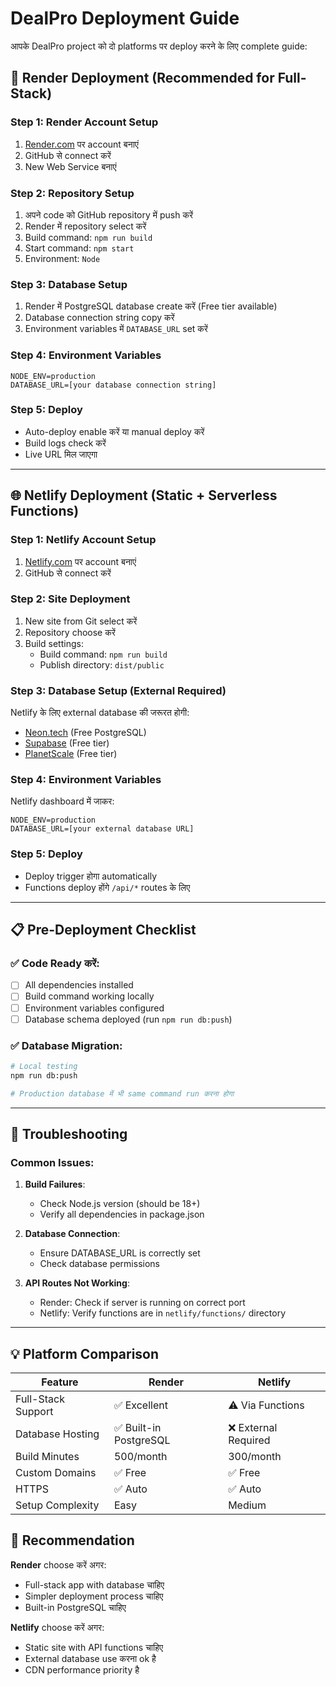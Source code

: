 # DealPro Deployment Guide

आपके DealPro project को दो platforms पर deploy करने के लिए complete guide:

## 🚀 Render Deployment (Recommended for Full-Stack)

### Step 1: Render Account Setup
1. [Render.com](https://render.com) पर account बनाएं
2. GitHub से connect करें
3. New Web Service बनाएं

### Step 2: Repository Setup
1. अपने code को GitHub repository में push करें
2. Render में repository select करें
3. Build command: `npm run build`
4. Start command: `npm start`
5. Environment: `Node`

### Step 3: Database Setup
1. Render में PostgreSQL database create करें (Free tier available)
2. Database connection string copy करें
3. Environment variables में `DATABASE_URL` set करें

### Step 4: Environment Variables
```
NODE_ENV=production
DATABASE_URL=[your database connection string]
```

### Step 5: Deploy
- Auto-deploy enable करें या manual deploy करें
- Build logs check करें
- Live URL मिल जाएगा

---

## 🌐 Netlify Deployment (Static + Serverless Functions)

### Step 1: Netlify Account Setup
1. [Netlify.com](https://netlify.com) पर account बनाएं
2. GitHub से connect करें

### Step 2: Site Deployment
1. New site from Git select करें
2. Repository choose करें
3. Build settings:
   - Build command: `npm run build`
   - Publish directory: `dist/public`

### Step 3: Database Setup (External Required)
Netlify के लिए external database की जरूरत होगी:
- [Neon.tech](https://neon.tech) (Free PostgreSQL)
- [Supabase](https://supabase.com) (Free tier)
- [PlanetScale](https://planetscale.com) (Free tier)

### Step 4: Environment Variables
Netlify dashboard में जाकर:
```
NODE_ENV=production
DATABASE_URL=[your external database URL]
```

### Step 5: Deploy
- Deploy trigger होगा automatically
- Functions deploy होंगे `/api/*` routes के लिए

---

## 📋 Pre-Deployment Checklist

### ✅ Code Ready करें:
- [ ] All dependencies installed
- [ ] Build command working locally
- [ ] Environment variables configured
- [ ] Database schema deployed (run `npm run db:push`)

### ✅ Database Migration:
```bash
# Local testing
npm run db:push

# Production database में भी same command run करना होगा
```

---

## 🔧 Troubleshooting

### Common Issues:

1. **Build Failures**: 
   - Check Node.js version (should be 18+)
   - Verify all dependencies in package.json

2. **Database Connection**:
   - Ensure DATABASE_URL is correctly set
   - Check database permissions

3. **API Routes Not Working**:
   - Render: Check if server is running on correct port
   - Netlify: Verify functions are in `netlify/functions/` directory

---

## 💡 Platform Comparison

| Feature | Render | Netlify |
|---------|--------|---------|
| Full-Stack Support | ✅ Excellent | ⚠️ Via Functions |
| Database Hosting | ✅ Built-in PostgreSQL | ❌ External Required |
| Build Minutes | 500/month | 300/month |
| Custom Domains | ✅ Free | ✅ Free |
| HTTPS | ✅ Auto | ✅ Auto |
| Setup Complexity | Easy | Medium |

## 🎯 Recommendation

**Render** choose करें अगर:
- Full-stack app with database चाहिए
- Simpler deployment process चाहिए
- Built-in PostgreSQL चाहिए

**Netlify** choose करें अगर:
- Static site with API functions चाहिए
- External database use करना ok है
- CDN performance priority है